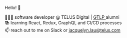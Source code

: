 Hello! 👋

👩🏻‍💻 software developer @ TELUS Digital | <a href="https://www.telus.com/en/about/careers/graduate-technology-leadership-program">GTLP </a> alumni </br> 
📚 learning React, Redux, GraphQl, and CI/CD processes </br> 
📫 reach out to me on Slack or jacquelyn.lau@telus.com </br> 

